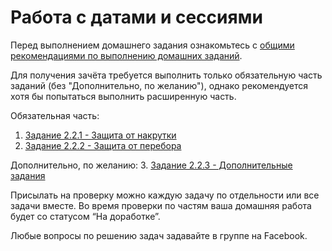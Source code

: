 # Работа с датами и сессиями
Перед выполнением домашнего задания ознакомьтесь с [общими рекомендациями по выполнению домашних заданий](
../0-sharing/homework).

Для получения зачёта требуется выполнить только обязательную часть заданий (без "Дополнительно, по желанию"), однако рекомендуется хотя бы попытаться выполнить расширенную часть.

Обязательная часть:
1. [Задание 2.2.1 - Защита от накрутки](./1-your-tube)
2. [Задание 2.2.2 - Защита от перебора](./2-brute-protection)

Дополнительно, по желанию:
3. [Задание 2.2.3 - Дополнительные задания](./3-additional)

Присылать на проверку можно каждую задачу по отдельности или все задачи вместе. 
Во время проверки по частям ваша домашняя работа будет со статусом “На доработке”.

Любые вопросы по решению задач задавайте в  группе на Facebook.
